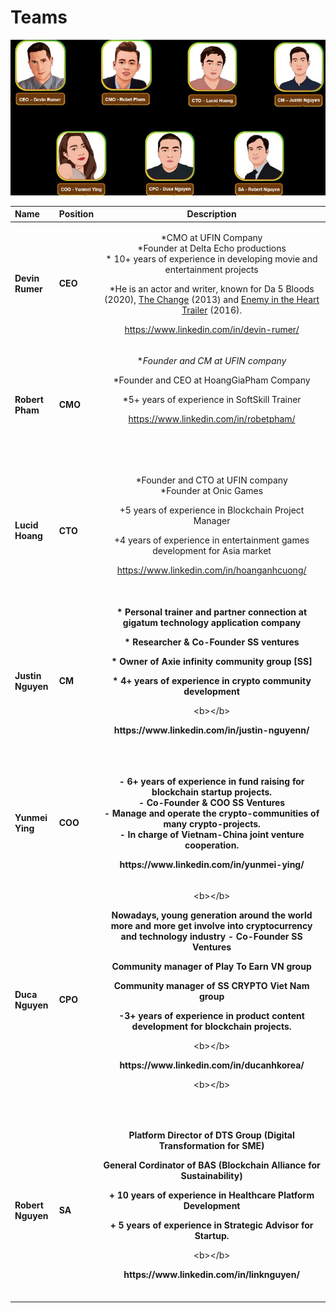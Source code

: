 # Teams

![](../.gitbook/assets/ab13f994-475b-4dc7-a02e-296fb205a17f-2-.jpg)

<table>
  <thead>
    <tr>
      <th style="text-align:left">Name</th>
      <th style="text-align:left">Position</th>
      <th style="text-align:center">Description</th>
    </tr>
  </thead>
  <tbody>
    <tr>
      <td style="text-align:left"><b>Devin Rumer</b>
      </td>
      <td style="text-align:left"><b>CEO</b>
      </td>
      <td style="text-align:center">
        <p>*CMO at UFIN Company
          <br />*Founder at Delta Echo productions
          <br />* 10+ years of experience in developing movie and entertainment projects</p>
        <p>*He is an actor and writer, known for Da 5 Bloods (2020), <a href="https://www.imdb.com/title/tt2672678?ref_=nmbio_mbio">The Change</a> (2013)
          and <a href="https://www.imdb.com/title/tt5980456?ref_=nmbio_mbio">Enemy in the Heart Trailer</a> (2016).
          <br
          />
        </p>
        <p></p>
        <p><a href="https://www.linkedin.com/in/devin-rumer/">https://www.linkedin.com/in/devin-rumer/</a>
          <br
          />
        </p>
      </td>
    </tr>
    <tr>
      <td style="text-align:left"><b>Robert Pham</b>
      </td>
      <td style="text-align:left"><b>CMO</b>
      </td>
      <td style="text-align:center">
        <p>*<em>Founder and CM at UFIN company </em>
        </p>
        <p>*Founder and CEO at HoangGiaPham Company</p>
        <p>*5+ years of experience in SoftSkill Trainer</p>
        <p></p>
        <p><a href="https://www.linkedin.com/in/robetpham/">https://www.linkedin.com/in/robetpham/</a>
        </p>
        <p>
          <br />
          <br />
        </p>
      </td>
    </tr>
    <tr>
      <td style="text-align:left"><b>Lucid Hoang</b>
        <br />
      </td>
      <td style="text-align:left"><b> CTO</b>
      </td>
      <td style="text-align:center">
        <p>*Founder and CTO at UFIN company
          <br />*Founder at Onic Games</p>
        <p>+5 years of experience in Blockchain Project Manager</p>
        <p>+4 years of experience in entertainment games development for Asia market
          <br
          />
        </p>
        <p><a href="https://www.linkedin.com/in/hoanganhcuong/">https://www.linkedin.com/in/hoanganhcuong/</a>
          <br
          />
          <br />
        </p>
      </td>
    </tr>
    <tr>
      <td style="text-align:left"><b>Justin Nguyen</b>
      </td>
      <td style="text-align:left"><b>CM</b>
      </td>
      <td style="text-align:center">
        <p><b>* Personal trainer and partner connection at gigatum technology application company </b>
        </p>
        <p><b>* Researcher &amp; Co-Founder SS ventures</b>
        </p>
        <p><b>* Owner of Axie infinity community group [SS]</b>
        </p>
        <p><b>* 4+ years of experience in crypto community development</b>
        </p>
        <p>&lt;b&gt;&lt;/b&gt;</p>
        <p><b>https://www.linkedin.com/in/justin-nguyenn/</b>
          <br />
        </p>
        <p><b><br /></b>
        </p>
      </td>
    </tr>
    <tr>
      <td style="text-align:left"><b>Yunmei Ying</b>
      </td>
      <td style="text-align:left"><b>COO</b>
      </td>
      <td style="text-align:center">
        <p><b>- 6+ years of experience in fund raising for blockchain startup projects.<br />- Co-Founder &amp; COO SS Ventures<br />- Manage and operate the crypto-communities of many crypto-projects.<br />- In charge of Vietnam-China joint venture cooperation.</b>
        </p>
        <p><b>https://www.linkedin.com/in/yunmei-ying/</b>
          <br />
        </p>
      </td>
    </tr>
    <tr>
      <td style="text-align:left"><b>Duca Nguyen</b>
      </td>
      <td style="text-align:left"><b>CPO</b>
      </td>
      <td style="text-align:center">
        <p>&lt;b&gt;&lt;/b&gt;</p>
        <p><b>Nowadays, young generation around the world more and more get involve into cryptocurrency and technology industry  - Co-Founder SS Ventures</b>
        </p>
        <p><b> Community manager of Play To Earn VN group</b>
        </p>
        <p><b> Community manager of SS CRYPTO Viet Nam group</b>
        </p>
        <p><b>-3+ years of experience in product content development for blockchain projects.</b>
        </p>
        <p>&lt;b&gt;&lt;/b&gt;</p>
        <p><b>https://www.linkedin.com/in/ducanhkorea/<br /></b>
        </p>
        <p>&lt;b&gt;&lt;/b&gt;</p>
        <p><b><br /></b>
        </p>
      </td>
    </tr>
    <tr>
      <td style="text-align:left"><b>Robert Nguyen</b>
        <br />
      </td>
      <td style="text-align:left"><b>SA</b>
      </td>
      <td style="text-align:center">
        <p><b>Platform Director of DTS Group (Digital Transformation for SME)</b>
        </p>
        <p><b>General Cordinator of BAS (Blockchain Alliance for Sustainability)</b>
        </p>
        <p><b>+ 10 years of experience in Healthcare Platform Development</b>
        </p>
        <p><b>+ 5 years of experience in Strategic Advisor for Startup.</b>
        </p>
        <p>&lt;b&gt;&lt;/b&gt;</p>
        <p><b>https://www.linkedin.com/in/linknguyen/</b>
          <br />
          <br />
        </p>
      </td>
    </tr>
  </tbody>
</table>

